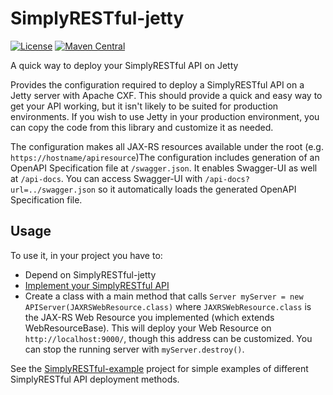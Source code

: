 # SimplyRESTful-jetty
[![License](https://img.shields.io/badge/License-Apache%202.0-blue.svg?style=plastic)](https://opensource.org/licenses/Apache-2.0)
[![Maven Central](https://maven-badges.herokuapp.com/maven-central/com.github.arucard21.simplyrestful/simplyrestful-jetty/badge.svg?style=plastic)](https://maven-badges.herokuapp.com/maven-central/com.github.arucard21.simplyrestful/simplyrestful-jetty)

A quick way to deploy your SimplyRESTful API on Jetty

Provides the configuration required to deploy a SimplyRESTful API on a Jetty server with Apache CXF. This should provide a quick and easy way to get your API working, but it isn't likely to be suited for production environments. If you wish to use Jetty in your production environment, you can copy the code from this library and customize it as needed. 

The configuration makes all JAX-RS resources available under the root (e.g. `https://hostname/apiresource`)The configuration includes generation of an OpenAPI Specification file at `/swagger.json`. It enables Swagger-UI as well at `/api-docs`. You can access Swagger-UI with `/api-docs?url=../swagger.json` so it automatically loads the generated OpenAPI Specification file.

## Usage
To use it, in your project you have to: 
* Depend on SimplyRESTful-jetty
* [Implement your SimplyRESTful API](https://github.com/arucard21/SimplyRESTful#usage)
* Create a class with a main method that calls `Server myServer = new APIServer(JAXRSWebResource.class)` where `JAXRSWebResource.class` is the JAX-RS Web Resource you implemented (which extends WebResourceBase). This will deploy your Web Resource on `http://localhost:9000/`, though this address can be customized. You can stop the running server with `myServer.destroy()`.

See the [SimplyRESTful-example](https://github.com/arucard21/SimplyRESTful-example) project for simple examples of different SimplyRESTful API deployment methods.